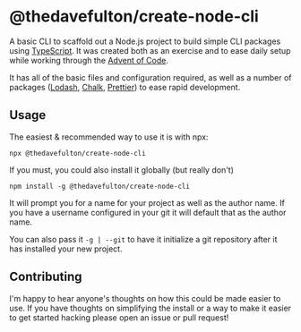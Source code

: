 # @thedavefulton/create-node-cli
A basic CLI to scaffold out a Node.js project to build simple CLI packages using [TypeScript](https://www.typescriptlang.org/docs/handbook/intro.html). It was created both as an exercise and to ease daily setup while working through the [Advent of Code](https://adventofcode.com).

It has all of the basic files and configuration required, as well as a number of packages ([Lodash](https://lodash.com/docs/4.17.15), [Chalk](https://github.com/chalk/chalk), [Prettier](https://prettier.io/docs/en/index.html)) to ease rapid development.

## Usage
The easiest & recommended way to use it is with npx:
```
npx @thedavefulton/create-node-cli
```
If you must, you could also install it globally (but really don't)
```
npm install -g @thedavefulton/create-node-cli
```
It will prompt you for a name for your project as well as the author name. If you have a username configured in your git it will default that as the author name.

You can also pass it `-g | --git` to have it initialize a git repository after it has installed your new project.

## Contributing
I'm happy to hear anyone's thoughts on how this could be made easier to use. If you have thoughts on simplifying the install or a way to make it easier to get started hacking please open an issue or pull request!

